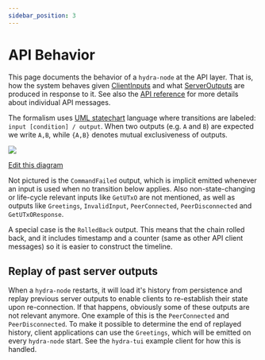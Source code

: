 ```yaml
---
sidebar_position: 3
---
```


# API Behavior

This page documents the behavior of a `hydra-node` at the API layer. That is, how the system behaves given [ClientInputs](https://hydra.family/head-protocol/haddock/hydra-node/Hydra-API-ClientInput.html#t:ClientInput) and what [ServerOutputs](https://hydra.family/head-protocol/haddock/hydra-node/Hydra-API-ServerOutput.html#t:ServerOutput) are produced in response to it. See also the [API reference](/api-reference/) for more details about individual API messages.

The formalism uses [UML statechart](https://en.wikipedia.org/wiki/UML_state_machine) language where transitions are labeled: `input [condition] / output`. When two outputs (e.g. `A` and `B`) are expected we write `A,B`, while `{A,B}` denotes mutual exclusiveness of outputs.

![](https://www.plantuml.com/plantuml/svg/ZP4_J_Cm48Vt-nIUNpLwzmweA18Y2o28MAeEBdUX9zddABv02kAxOzVGG65Wkp_FSr5-NaMrWuxUmOwH3FbUzmOfFWpSAmS1MF_RcAewCusmidNyml9ebeVM_3UtP77VXZfupmhm3Vef5InffL324oCf5opM9VPy6uQCNfB59kRkL_ow9qdq9vTRWCDmNbxHSpibvBMTxfEBYtPgv2bNRuixiNtS1Qs3T3numYBdqxKBaT0iIt7yH1a3VAo_W3CIH2aguH7AFsObZ7eJOkIjeqIlbJsPtiP8qTXEQJ2OTCT2cpdQeW6Sw9MZJkUuolKvhpJEAH425ABmVtl65GcEthq3)

[Edit this diagram](https://www.plantuml.com/plantuml/uml/ZP6zJWCn383tF8Ldr8gz0oggG7G112UMgaEANMefSKw92zSYtftaKbrBOM3pp_UTVSuqgOswzSvi60d8jxe3fFGQkLKEOipYOWdZyHNCXPMjuptB6qpw52xXYIpkcZ0BthCQymFwBLKiQpLGmZCZAxSircNsUXLYGU_8uZoLx4_yeIM1oS2Lr9Y-U6pUqqVJPUIpwLwoYwEccylx8RhfMew4NwDdiMtQ19q5MNFqXFKpPSZCXKG8aneCmshPc4Fx51oG84f92GUe_AALiDN7a1Al76LweUm9MfiI9R1hfGYOTST2o-EHgsRCcJvsjDQJmzNsi45VvdtPinAL_z-3Jabmwzqt)

Not pictured is the `CommandFailed` output, which is implicit emitted whenever an input is used when no transition below applies. Also non-state-changing or life-cycle relevant inputs like `GetUTxO` are not mentioned, as well as outputs like `Greetings`, `InvalidInput`, `PeerConnected`, `PeerDisconnected` and `GetUTxOResponse`.

A special case is the `RolledBack` output. This means that the chain rolled back, and it includes timestamp and a counter (same as other API client messages) so it is easier to construct the timeline.

## Replay of past server outputs

When a `hydra-node` restarts, it will load it's history from persistence and replay previous server outputs to enable clients to re-establish their state upon re-connection. If that happens, obviously some of these outputs are not relevant anymore. One example of this is the `PeerConnected` and `PeerDisconnected`. To make it possible to determine the end of replayed history, client applications can use the `Greetings`, which will be emitted on every `hydra-node` start. See the `hydra-tui` example client for how this is handled.
